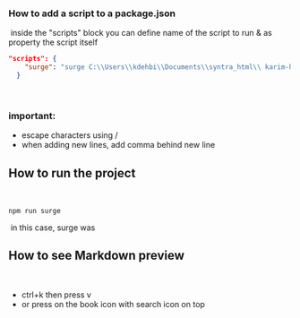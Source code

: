 ### How to add a script to a package.json
​
inside the "scripts" block you can define name of the script to run & as property the script itself
​
​
​
```json
"scripts": {
    "surge": "surge C:\\Users\\kdehbi\\Documents\\syntra_html\\ karim-html-css-syntra_2023.surge.sh"
  }
```
​
### important:
- escape characters using /
- when adding new lines, add comma behind new line
​
## How to run the project
​
```
npm run surge
```
​
in this case, surge was 
​
​
## How to see Markdown preview
​
- ctrl+k then press v
- or press on the book icon with search icon on top